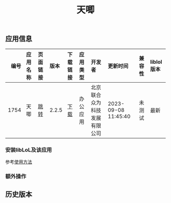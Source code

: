 ﻿---
id: 1754
title: 天唧
toc: true
weight: 1754
---

## 应用信息 
|   编号 | 应用名称   | 页面链接                                        | 版本    | 下载链接                                                                             | 应用类型   | 开发者            | 更新时间                | 兼容性   | liblol版本   |
|-----:|:-------|:--------------------------------------------|:------|:---------------------------------------------------------------------------------|:-------|:---------------|:--------------------|:------|:-----------|
| 1754 | 天唧     | [跳转](http://app.loongapps.cn/#/detail/1754) | 2.2.5 | [下载](http://113.24.212.22:8090/upload/file/com.cetccloud.tianji-loongarch64.deb) | 办公应用   | 北京联合众为科技发展有限公司 | 2023-09-08 11:45:40 | 未测试   | 最新         |
### 安装libLoL及该应用 
参考[使用方法](/docs/usage) 
### 额外操作 


## 历史版本 
 